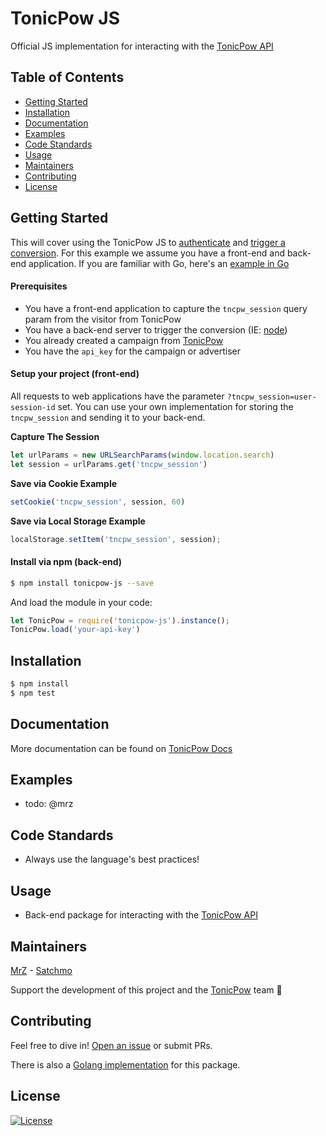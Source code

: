 # TonicPow JS
Official JS implementation for interacting with the [TonicPow API](https://docs.tonicpow.com)

## Table of Contents
- [Getting Started](#getting-started)
- [Installation](#installation)
- [Documentation](#documentation)
- [Examples](#examples)
- [Code Standards](#code-standards)
- [Usage](#usage)
- [Maintainers](#maintainers)
- [Contributing](#contributing)
- [License](#license)

## Getting Started
This will cover using the TonicPow JS to [authenticate](https://docs.tonicpow.com/#632ed94a-3afd-4323-af91-bdf307a399d2) and [trigger a conversion](https://docs.tonicpow.com/#caeffdd5-eaad-4fc8-ac01-8288b50e8e27). 
For this example we assume you have a front-end and back-end application.
If you are familiar with Go, here's an [example in Go](https://github.com/tonicpow/go-tonicpow)

#### Prerequisites
- You have a front-end application to capture the `tncpw_session` query param from the visitor from TonicPow
- You have a back-end server to trigger the conversion (IE: [node](https://nodejs.org/en/))
- You already created a campaign from [TonicPow](https://offers.tonicpow.com/offers/new)
- You have the `api_key` for the campaign or advertiser

#### Setup your project (front-end)
All requests to web applications have the parameter `?tncpw_session=user-session-id` set.
You can use your own implementation for storing the `tncpw_session` and sending it to your back-end.

**Capture The Session**
```javascript
let urlParams = new URLSearchParams(window.location.search)
let session = urlParams.get('tncpw_session') 
```

**Save via Cookie Example**
```javascript
setCookie('tncpw_session', session, 60)
``` 

**Save via Local Storage Example**
```javascript
localStorage.setItem('tncpw_session', session);
```


#### Install via npm (back-end)
```bash
$ npm install tonicpow-js --save
``` 

And load the module in your code:
```javascript 
let TonicPow = require('tonicpow-js').instance();
TonicPow.load('your-api-key')
```

## Installation
```bash
$ npm install
$ npm test
```

## Documentation
More documentation can be found on [TonicPow Docs](https://docs.tonicpow.com)

## Examples
- todo: @mrz

## Code Standards
- Always use the language's best practices!

## Usage
- Back-end package for interacting with the [TonicPow API](https://docs.tonicpow.com)

## Maintainers
[MrZ](https://github.com/mrz1836?affiliate=1mrz) - [Satchmo](https://github.com/rohenaz?affiliate=1satchmo)
                                                                                                                                                           
Support the development of this project and the [TonicPow](https://tonicpow.com/) team 🙏

## Contributing
Feel free to dive in! [Open an issue](https://github.com/tonicpow/tonicpow-js/issues/new) or submit PRs.

There is also a [Golang implementation](https://github.com/tonicpow/go-tonicpow) for this package.

## License
[![License](https://img.shields.io/badge/license-Open%20BSV-brightgreen.svg?style=flat)](/LICENSE)
